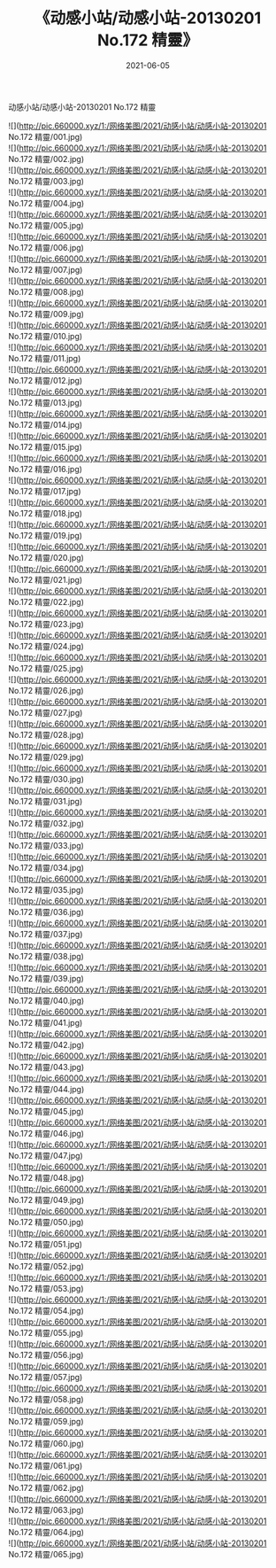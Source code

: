 ﻿---
layout: post
title:  《动感小站/动感小站-20130201 No.172 精靈》
date:   2021-06-05
img: http://pic.660000.xyz/1:/网络美图/2021/动感小站/动感小站-20130201 No.172 精靈/000.jpg
categories: [美女, 清纯, 唯美]
---

动感小站/动感小站-20130201 No.172 精靈

 ![](http://pic.660000.xyz/1:/网络美图/2021/动感小站/动感小站-20130201 No.172 精靈/001.jpg) <br>![](http://pic.660000.xyz/1:/网络美图/2021/动感小站/动感小站-20130201 No.172 精靈/002.jpg) <br>![](http://pic.660000.xyz/1:/网络美图/2021/动感小站/动感小站-20130201 No.172 精靈/003.jpg) <br>![](http://pic.660000.xyz/1:/网络美图/2021/动感小站/动感小站-20130201 No.172 精靈/004.jpg) <br>![](http://pic.660000.xyz/1:/网络美图/2021/动感小站/动感小站-20130201 No.172 精靈/005.jpg) <br>![](http://pic.660000.xyz/1:/网络美图/2021/动感小站/动感小站-20130201 No.172 精靈/006.jpg) <br>![](http://pic.660000.xyz/1:/网络美图/2021/动感小站/动感小站-20130201 No.172 精靈/007.jpg) <br>![](http://pic.660000.xyz/1:/网络美图/2021/动感小站/动感小站-20130201 No.172 精靈/008.jpg) <br>![](http://pic.660000.xyz/1:/网络美图/2021/动感小站/动感小站-20130201 No.172 精靈/009.jpg) <br>![](http://pic.660000.xyz/1:/网络美图/2021/动感小站/动感小站-20130201 No.172 精靈/010.jpg) <br>![](http://pic.660000.xyz/1:/网络美图/2021/动感小站/动感小站-20130201 No.172 精靈/011.jpg) <br>![](http://pic.660000.xyz/1:/网络美图/2021/动感小站/动感小站-20130201 No.172 精靈/012.jpg) <br>![](http://pic.660000.xyz/1:/网络美图/2021/动感小站/动感小站-20130201 No.172 精靈/013.jpg) <br>![](http://pic.660000.xyz/1:/网络美图/2021/动感小站/动感小站-20130201 No.172 精靈/014.jpg) <br>![](http://pic.660000.xyz/1:/网络美图/2021/动感小站/动感小站-20130201 No.172 精靈/015.jpg) <br>![](http://pic.660000.xyz/1:/网络美图/2021/动感小站/动感小站-20130201 No.172 精靈/016.jpg) <br>![](http://pic.660000.xyz/1:/网络美图/2021/动感小站/动感小站-20130201 No.172 精靈/017.jpg) <br>![](http://pic.660000.xyz/1:/网络美图/2021/动感小站/动感小站-20130201 No.172 精靈/018.jpg) <br>![](http://pic.660000.xyz/1:/网络美图/2021/动感小站/动感小站-20130201 No.172 精靈/019.jpg) <br>![](http://pic.660000.xyz/1:/网络美图/2021/动感小站/动感小站-20130201 No.172 精靈/020.jpg) <br>![](http://pic.660000.xyz/1:/网络美图/2021/动感小站/动感小站-20130201 No.172 精靈/021.jpg) <br>![](http://pic.660000.xyz/1:/网络美图/2021/动感小站/动感小站-20130201 No.172 精靈/022.jpg) <br>![](http://pic.660000.xyz/1:/网络美图/2021/动感小站/动感小站-20130201 No.172 精靈/023.jpg) <br>![](http://pic.660000.xyz/1:/网络美图/2021/动感小站/动感小站-20130201 No.172 精靈/024.jpg) <br>![](http://pic.660000.xyz/1:/网络美图/2021/动感小站/动感小站-20130201 No.172 精靈/025.jpg) <br>![](http://pic.660000.xyz/1:/网络美图/2021/动感小站/动感小站-20130201 No.172 精靈/026.jpg) <br>![](http://pic.660000.xyz/1:/网络美图/2021/动感小站/动感小站-20130201 No.172 精靈/027.jpg) <br>![](http://pic.660000.xyz/1:/网络美图/2021/动感小站/动感小站-20130201 No.172 精靈/028.jpg) <br>![](http://pic.660000.xyz/1:/网络美图/2021/动感小站/动感小站-20130201 No.172 精靈/029.jpg) <br>![](http://pic.660000.xyz/1:/网络美图/2021/动感小站/动感小站-20130201 No.172 精靈/030.jpg) <br>![](http://pic.660000.xyz/1:/网络美图/2021/动感小站/动感小站-20130201 No.172 精靈/031.jpg) <br>![](http://pic.660000.xyz/1:/网络美图/2021/动感小站/动感小站-20130201 No.172 精靈/032.jpg) <br>![](http://pic.660000.xyz/1:/网络美图/2021/动感小站/动感小站-20130201 No.172 精靈/033.jpg) <br>![](http://pic.660000.xyz/1:/网络美图/2021/动感小站/动感小站-20130201 No.172 精靈/034.jpg) <br>![](http://pic.660000.xyz/1:/网络美图/2021/动感小站/动感小站-20130201 No.172 精靈/035.jpg) <br>![](http://pic.660000.xyz/1:/网络美图/2021/动感小站/动感小站-20130201 No.172 精靈/036.jpg) <br>![](http://pic.660000.xyz/1:/网络美图/2021/动感小站/动感小站-20130201 No.172 精靈/037.jpg) <br>![](http://pic.660000.xyz/1:/网络美图/2021/动感小站/动感小站-20130201 No.172 精靈/038.jpg) <br>![](http://pic.660000.xyz/1:/网络美图/2021/动感小站/动感小站-20130201 No.172 精靈/039.jpg) <br>![](http://pic.660000.xyz/1:/网络美图/2021/动感小站/动感小站-20130201 No.172 精靈/040.jpg) <br>![](http://pic.660000.xyz/1:/网络美图/2021/动感小站/动感小站-20130201 No.172 精靈/041.jpg) <br>![](http://pic.660000.xyz/1:/网络美图/2021/动感小站/动感小站-20130201 No.172 精靈/042.jpg) <br>![](http://pic.660000.xyz/1:/网络美图/2021/动感小站/动感小站-20130201 No.172 精靈/043.jpg) <br>![](http://pic.660000.xyz/1:/网络美图/2021/动感小站/动感小站-20130201 No.172 精靈/044.jpg) <br>![](http://pic.660000.xyz/1:/网络美图/2021/动感小站/动感小站-20130201 No.172 精靈/045.jpg) <br>![](http://pic.660000.xyz/1:/网络美图/2021/动感小站/动感小站-20130201 No.172 精靈/046.jpg) <br>![](http://pic.660000.xyz/1:/网络美图/2021/动感小站/动感小站-20130201 No.172 精靈/047.jpg) <br>![](http://pic.660000.xyz/1:/网络美图/2021/动感小站/动感小站-20130201 No.172 精靈/048.jpg) <br>![](http://pic.660000.xyz/1:/网络美图/2021/动感小站/动感小站-20130201 No.172 精靈/049.jpg) <br>![](http://pic.660000.xyz/1:/网络美图/2021/动感小站/动感小站-20130201 No.172 精靈/050.jpg) <br>![](http://pic.660000.xyz/1:/网络美图/2021/动感小站/动感小站-20130201 No.172 精靈/051.jpg) <br>![](http://pic.660000.xyz/1:/网络美图/2021/动感小站/动感小站-20130201 No.172 精靈/052.jpg) <br>![](http://pic.660000.xyz/1:/网络美图/2021/动感小站/动感小站-20130201 No.172 精靈/053.jpg) <br>![](http://pic.660000.xyz/1:/网络美图/2021/动感小站/动感小站-20130201 No.172 精靈/054.jpg) <br>![](http://pic.660000.xyz/1:/网络美图/2021/动感小站/动感小站-20130201 No.172 精靈/055.jpg) <br>![](http://pic.660000.xyz/1:/网络美图/2021/动感小站/动感小站-20130201 No.172 精靈/056.jpg) <br>![](http://pic.660000.xyz/1:/网络美图/2021/动感小站/动感小站-20130201 No.172 精靈/057.jpg) <br>![](http://pic.660000.xyz/1:/网络美图/2021/动感小站/动感小站-20130201 No.172 精靈/058.jpg) <br>![](http://pic.660000.xyz/1:/网络美图/2021/动感小站/动感小站-20130201 No.172 精靈/059.jpg) <br>![](http://pic.660000.xyz/1:/网络美图/2021/动感小站/动感小站-20130201 No.172 精靈/060.jpg) <br>![](http://pic.660000.xyz/1:/网络美图/2021/动感小站/动感小站-20130201 No.172 精靈/061.jpg) <br>![](http://pic.660000.xyz/1:/网络美图/2021/动感小站/动感小站-20130201 No.172 精靈/062.jpg) <br>![](http://pic.660000.xyz/1:/网络美图/2021/动感小站/动感小站-20130201 No.172 精靈/063.jpg) <br>![](http://pic.660000.xyz/1:/网络美图/2021/动感小站/动感小站-20130201 No.172 精靈/064.jpg) <br>![](http://pic.660000.xyz/1:/网络美图/2021/动感小站/动感小站-20130201 No.172 精靈/065.jpg) <br>